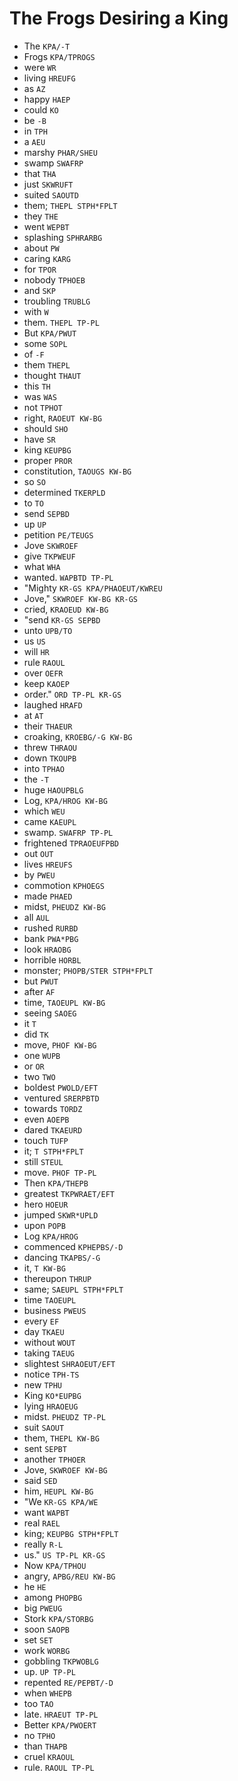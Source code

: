 # The Frogs Desiring a King

* The `KPA/-T`
* Frogs `KPA/TPROGS`
* were `WR`
* living `HREUFG`
* as `AZ`
* happy `HAEP`
* could `KO`
* be `-B`
* in `TPH`
* a `AEU`
* marshy `PHAR/SHEU`
* swamp `SWAFRP`
* that `THA`
* just `SKWRUFT`
* suited `SAOUTD`
* them; `THEPL STPH*FPLT`
* they `THE`
* went `WEPBT`
* splashing `SPHRARBG`
* about `PW`
* caring `KARG`
* for `TPOR`
* nobody `TPHOEB`
* and `SKP`
* troubling `TRUBLG`
* with `W`
* them. `THEPL TP-PL`
* But `KPA/PWUT`
* some `SOPL`
* of `-F`
* them `THEPL`
* thought `THAUT`
* this `TH`
* was `WAS`
* not `TPHOT`
* right, `RAOEUT KW-BG`
* should `SHO`
* have `SR`
* king `KEUPBG`
* proper `PROR`
* constitution, `TAOUGS KW-BG`
* so `SO`
* determined `TKERPLD`
* to `TO`
* send `SEPBD`
* up `UP`
* petition `PE/TEUGS`
* Jove `SKWROEF`
* give `TKPWEUF`
* what `WHA`
* wanted. `WAPBTD TP-PL`
* "Mighty `KR-GS KPA/PHAOEUT/KWREU`
* Jove," `SKWROEF KW-BG KR-GS`
* cried, `KRAOEUD KW-BG`
* "send `KR-GS SEPBD`
* unto `UPB/TO`
* us `US`
* will `HR`
* rule `RAOUL`
* over `OEFR`
* keep `KAOEP`
* order." `ORD TP-PL KR-GS`
* laughed `HRAFD`
* at `AT`
* their `THAEUR`
* croaking, `KROEBG/-G KW-BG`
* threw `THRAOU`
* down `TKOUPB`
* into `TPHAO`
* the `-T`
* huge `HAOUPBLG`
* Log, `KPA/HROG KW-BG`
* which `WEU`
* came `KAEUPL`
* swamp. `SWAFRP TP-PL`
* frightened `TPRAOEUFPBD`
* out `OUT`
* lives `HREUFS`
* by `PWEU`
* commotion `KPHOEGS`
* made `PHAED`
* midst, `PHEUDZ KW-BG`
* all `AUL`
* rushed `RURBD`
* bank `PWA*PBG`
* look `HRAOBG`
* horrible `HORBL`
* monster; `PHOPB/STER STPH*FPLT`
* but `PWUT`
* after `AF`
* time, `TAOEUPL KW-BG`
* seeing `SAOEG`
* it `T`
* did `TK`
* move, `PHOF KW-BG`
* one `WUPB`
* or `OR`
* two `TWO`
* boldest `PWOLD/EFT`
* ventured `SRERPBTD`
* towards `TORDZ`
* even `AOEPB`
* dared `TKAEURD`
* touch `TUFP`
* it; `T STPH*FPLT`
* still `STEUL`
* move. `PHOF TP-PL`
* Then `KPA/THEPB`
* greatest `TKPWRAET/EFT`
* hero `HOEUR`
* jumped `SKWR*UPLD`
* upon `POPB`
* Log `KPA/HROG`
* commenced `KPHEPBS/-D`
* dancing `TKAPBS/-G`
* it, `T KW-BG`
* thereupon `THRUP`
* same; `SAEUPL STPH*FPLT`
* time `TAOEUPL`
* business `PWEUS`
* every `EF`
* day `TKAEU`
* without `WOUT`
* taking `TAEUG`
* slightest `SHRAOEUT/EFT`
* notice `TPH-TS`
* new `TPHU`
* King `KO*EUPBG`
* lying `HRAOEUG`
* midst. `PHEUDZ TP-PL`
* suit `SAOUT`
* them, `THEPL KW-BG`
* sent `SEPBT`
* another `TPHOER`
* Jove, `SKWROEF KW-BG`
* said `SED`
* him, `HEUPL KW-BG`
* "We `KR-GS KPA/WE`
* want `WAPBT`
* real `RAEL`
* king; `KEUPBG STPH*FPLT`
* really `R-L`
* us." `US TP-PL KR-GS`
* Now `KPA/TPHOU`
* angry, `APBG/REU KW-BG`
* he `HE`
* among `PHOPBG`
* big `PWEUG`
* Stork `KPA/STORBG`
* soon `SAOPB`
* set `SET`
* work `WORBG`
* gobbling `TKPWOBLG`
* up. `UP TP-PL`
* repented `RE/PEPBT/-D`
* when `WHEPB`
* too `TAO`
* late. `HRAEUT TP-PL`
* Better `KPA/PWOERT`
* no `TPHO`
* than `THAPB`
* cruel `KRAOUL`
* rule. `RAOUL TP-PL`
